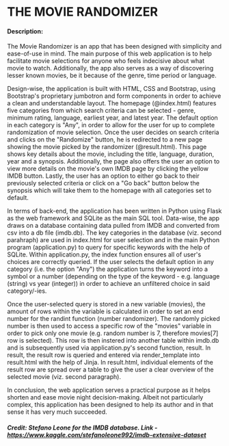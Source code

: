 # THE MOVIE RANDOMIZER
#### Description:

The Movie Randomizer is an app that has been designed with simplicity and ease-of-use in mind. The main purpose of this web application is to help facilitate movie selections for anyone who feels indecisive about what movie to watch. Additionally, the app also serves as a way of discovering lesser known movies, be it because of the genre, time period or language. 

Design-wise, the application is built with HTML, CSS and Bootstrap, using Bootstrap's proprietary jumbotron and form components in order to achieve a clean and understandable layout. The homepage (@index.html) features five categories from which search criteria can be selected - genre, minimum rating, language, earliest year, and latest year. The default option in each category is "Any", in order to allow for the user for up to complete randomization of movie selection. Once the user decides on search criteria and clicks on the "Randomize" button, he is redirected to a new page showing the movie picked by the randomizer (@result.html). This page shows key details about the movie, including the title, language, duration, year and a synopsis. Additionally, the page also offers the user an option to view more details on the movie's own IMDB page by clicking the yellow IMDB button. Lastly, the user has an option to either go back to their previously selected criteria or click on a "Go back" button below the synopsis which will take them to the homepage with all categories set to default.  

In terms of back-end, the application has been written in Python using Flask as the web framework and SQLite as the main SQL tool. Data-wise, the app draws on a database containing data pulled from IMDB and converted from csv into a db file (imdb.db). The key categories in the database (viz. second parahraph) are used in index.html for user selection and in the main Python program (application.py) to query for specific keywords with the help of SQLite. Within application.py, the index function ensures all of user's choices are correctly queried. If the user selects the default option in any category (i.e. the option "Any") the application turns the keyword into a symbol or a number (depending on the type of the keyword - e.g. language (string) vs year (integer)) in order to achieve an unfiltered choice in said category/-ies. 

Once the user-selected query is stored in a new variable (movies), the amount of rows within the variable is calculated in order to set an end number for the randint function (number randomizer). The randomly picked number is then used to access a specific row of the "movies" variable in order to pick only one movie (e.g. random number is 7, therefore movies[7] row is selected). This row is then instered into another table within imdb.db and is subsequently used via application.py's second function, result. In result, the result row is queried and entered via render_template into result.html with the help of Jinja. In result.html, individual elements of the result row are spread over a table to give the user a clear overview of the selected movie (viz. second paragraph).

In conclusion, the web application serves a practical purpose as it helps shorten and ease movie night decision-making. Albeit not particularly complex, this application has been designed to help its author and in that sense it has very much succeeded.

##### Credit: Stefano Leone for the IMDB database. Link - https://www.kaggle.com/stefanoleone992/imdb-extensive-dataset


